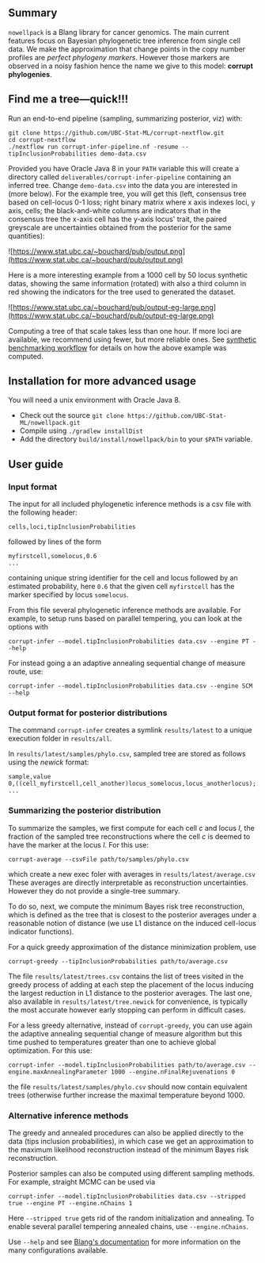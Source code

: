 Summary
-------

<!-- [![Build Status](https://travis-ci.org/alexandrebouchard/nowellpack.png?branch=master)](https://travis-ci.org/alexandrebouchard/nowellpack) -->

``nowellpack`` is a Blang library for cancer genomics. The main current features focus on Bayesian phylogenetic tree inference from single cell data. We make the approximation that change points in the copy number profiles are *perfect phylogeny markers*. However those markers are observed in a noisy fashion hence the name we give to this model: **corrupt phylogenies**. 


Find me a tree&mdash;quick!!!
--------

Run an end-to-end pipeline (sampling, summarizing posterior, viz) with:

```
git clone https://github.com/UBC-Stat-ML/corrupt-nextflow.git
cd corrupt-nextflow
./nextflow run corrupt-infer-pipeline.nf -resume --tipInclusionProbabilities demo-data.csv
```

Provided you have Oracle Java 8 in your ``PATH`` variable this will create a directory called ``deliverables/corrupt-infer-pipeline`` containing an inferred tree. Change ``demo-data.csv`` into the data you are interested in (more below). For the example tree, you will get this (left, consensus tree based on cell-locus 0-1 loss; right binary matrix where x axis indexes loci, y axis, cells; the black-and-white columns are indicators that in the consensus tree the x-axis cell has the y-axis locus' trait, the paired greyscale are uncertainties obtained from the posterior for the same quantities): 

![https://www.stat.ubc.ca/~bouchard/pub/output.png](https://www.stat.ubc.ca/~bouchard/pub/output.png)

Here is a more interesting example from a 1000 cell by 50 locus synthetic datas, showing the same information (rotated) with also a third column in red showing the indicators for the tree used to generated the dataset. 

![https://www.stat.ubc.ca/~bouchard/pub/output-eg-large.png](https://www.stat.ubc.ca/~bouchard/pub/output-eg-large.png)

Computing a tree of that scale takes less than one hour. If more loci are available, we recommend using fewer, but more reliable ones. See [synthetic benchmarking workflow](https://github.com/UBC-Stat-ML/corrupt-nextflow/blob/master/synthetic-benchmark.nf) for details on how the above example was computed.



Installation for more advanced usage
------------

You will need a unix environment with Oracle Java 8.

- Check out the source ``git clone https://github.com/UBC-Stat-ML/nowellpack.git``
- Compile using ``./gradlew installDist``
- Add the directory ``build/install/nowellpack/bin`` to your ``$PATH`` variable.


User guide
-----

### Input format 

The input for all included phylogenetic inference methods is a csv file with the following header:

```
cells,loci,tipInclusionProbabilities
```

followed by lines of the form

```
myfirstcell,somelocus,0.6
...
``` 

containing unique string identifier for the cell and locus followed by an estimated probability, here `0.6` that the given cell `myfirstcell` has the marker specified by locus `somelocus`.

From this file several phylogenetic inference methods are available. For example, to setup runs based on parallel tempering, you can look at the options with 

```
corrupt-infer --model.tipInclusionProbabilities data.csv --engine PT --help
```

For instead going a an adaptive annealing sequential change of measure route, use:

```
corrupt-infer --model.tipInclusionProbabilities data.csv --engine SCM --help
```

### Output format for posterior distributions

The command ``corrupt-infer`` creates a symlink ``results/latest`` to a unique execution folder in ``results/all``.


In ``results/latest/samples/phylo.csv``, sampled tree are stored as follows using the *newick* format:

```
sample,value
0,((cell_myfirstcell,cell_another)locus_somelocus,locus_anotherlocus);
...
```

### Summarizing the posterior distribution

To summarize the samples, we first compute for each cell *c* and locus *l*, the fraction of the sampled tree reconstructions where the cell *c* is deemed to have the marker at the locus *l*. For this use:

```
corrupt-average --csvFile path/to/samples/phylo.csv
```

which create a new exec foler with averages in ``results/latest/average.csv`` These averages are directly interpretable as reconstruction uncertainties. However they do not provide a single-tree summary. 

To do so, next, we compute the minimum Bayes risk tree reconstruction, which is defined as the tree that is closest to the posterior averages under a reasonable notion of distance (we use L1 distance on the induced cell-locus indicator functions).  

For a quick greedy approximation of the distance minimization problem, use 

```
corrupt-greedy --tipInclusionProbabilities path/to/average.csv
```

The file ``results/latest/trees.csv`` contains the list of trees visited in the greedy process of adding at each step the placement of the locus inducing the largest reduction in L1 distance to the posterior averages. The last one, also available in ``results/latest/tree.newick`` for convenience, is typically the most accurate however early stopping can perform in difficult cases.

For a less greedy alternative, instead of ``corrupt-greedy``, you can use again the adaptive annealing sequential change of measure algorithm but this time pushed to temperatures greater than one to achieve global optimization. For this use:

```
corrupt-infer --model.tipInclusionProbabilities path/to/average.csv --engine.maxAnnealingParameter 1000 --engine.nFinalRejuvenations 0
``` 

the file ``results/latest/samples/phylo.csv`` should now contain equivalent trees (otherwise further increase the maximal temperature beyond 1000.



### Alternative inference methods

The greedy and annealed procedures can also be applied directly to the data (tips inclusion probabilities), in which case we get an approximation to the maximum likelihood reconstruction instead of the minimum Bayes risk reconstruction. 

Posterior samples can also be computed using different sampling methods. For example, straight MCMC can be used via

```
corrupt-infer --model.tipInclusionProbabilities data.csv --stripped true --engine PT --engine.nChains 1
```

Here ``--stripped true`` gets rid of the random initialization and annealing. To enable several parallel tempering annealed chains, use ``--engine.nChains``. 

Use ``--help`` and see [Blang's documentation](https://www.stat.ubc.ca/~bouchard/blang/) for more information on the many configurations available. 